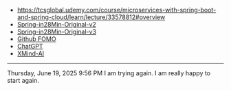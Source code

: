- https://tcsglobal.udemy.com/course/microservices-with-spring-boot-and-spring-cloud/learn/lecture/33578812#overview
- [Spring-in28Min-Original-v2](https://github.com/nishantunderstand/springrest_in28min)
- [Spring-in28Min-Original-v3](https://github.com/in28minutes/spring-microservices-v3)
- [Github FOMO](https://github.com/nishantunderstand/springrest/commits/main/)
- [ChatGPT](https://chatgpt.com/)
- [XMind-AI](https://xmind.ai/home/recents/)

---

Thursday, June 19, 2025 9:56 PM
I am trying again.
I am really happy to start again.